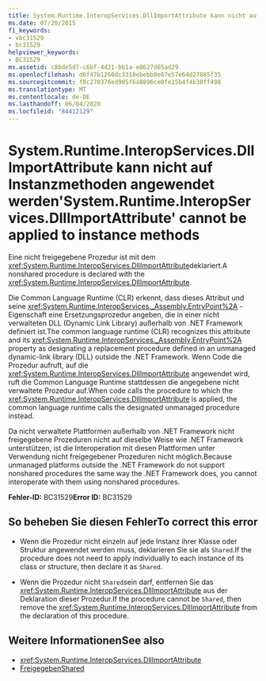 ```yaml
---
title: System.Runtime.InteropServices.DllImportAttribute kann nicht auf Instanzmethoden angewendet werden
ms.date: 07/20/2015
f1_keywords:
- vbc31529
- bc31529
helpviewer_keywords:
- BC31529
ms.assetid: c8bde5d7-c6bf-4d21-bb1a-e8627d65ad29
ms.openlocfilehash: d6f47b1260dc3318ebebb0e87e57e64d27885f35
ms.sourcegitcommit: f8c270376ed905f6a8896ce0fe25b4f4b38ff498
ms.translationtype: MT
ms.contentlocale: de-DE
ms.lasthandoff: 06/04/2020
ms.locfileid: "84412129"
---
```

# <a name="systemruntimeinteropservicesdllimportattribute-cannot-be-applied-to-instance-methods"></a><span data-ttu-id="0ccf2-102">System.Runtime.InteropServices.DllImportAttribute kann nicht auf Instanzmethoden angewendet werden</span><span class="sxs-lookup"><span data-stu-id="0ccf2-102">'System.Runtime.InteropServices.DllImportAttribute' cannot be applied to instance methods</span></span>
<span data-ttu-id="0ccf2-103">Eine nicht freigegebene Prozedur ist mit dem <xref:System.Runtime.InteropServices.DllImportAttribute>deklariert.</span><span class="sxs-lookup"><span data-stu-id="0ccf2-103">A nonshared procedure is declared with the <xref:System.Runtime.InteropServices.DllImportAttribute>.</span></span>  
  
 <span data-ttu-id="0ccf2-104">Die Common Language Runtime (CLR) erkennt, dass dieses Attribut und seine <xref:System.Runtime.InteropServices._Assembly.EntryPoint%2A> -Eigenschaft eine Ersetzungsprozedur angeben, die in einer nicht verwalteten DLL (Dynamic Link Library) außerhalb von .NET Framework definiert ist.</span><span class="sxs-lookup"><span data-stu-id="0ccf2-104">The common language runtime (CLR) recognizes this attribute and its <xref:System.Runtime.InteropServices._Assembly.EntryPoint%2A> property as designating a replacement procedure defined in an unmanaged dynamic-link library (DLL) outside the .NET Framework.</span></span> <span data-ttu-id="0ccf2-105">Wenn Code die Prozedur aufruft, auf die <xref:System.Runtime.InteropServices.DllImportAttribute> angewendet wird, ruft die Common Language Runtime stattdessen die angegebene nicht verwaltete Prozedur auf.</span><span class="sxs-lookup"><span data-stu-id="0ccf2-105">When code calls the procedure to which the <xref:System.Runtime.InteropServices.DllImportAttribute> is applied, the common language runtime calls the designated unmanaged procedure instead.</span></span>  
  
 <span data-ttu-id="0ccf2-106">Da nicht verwaltete Plattformen außerhalb von .NET Framework nicht freigegebene Prozeduren nicht auf dieselbe Weise wie .NET Framework unterstützen, ist die Interoperation mit diesen Plattformen unter Verwendung nicht freigegebener Prozeduren nicht möglich.</span><span class="sxs-lookup"><span data-stu-id="0ccf2-106">Because unmanaged platforms outside the .NET Framework do not support nonshared procedures the same way the .NET Framework does, you cannot interoperate with them using nonshared procedures.</span></span>  
  
 <span data-ttu-id="0ccf2-107">**Fehler-ID:** BC31529</span><span class="sxs-lookup"><span data-stu-id="0ccf2-107">**Error ID:** BC31529</span></span>  
  
## <a name="to-correct-this-error"></a><span data-ttu-id="0ccf2-108">So beheben Sie diesen Fehler</span><span class="sxs-lookup"><span data-stu-id="0ccf2-108">To correct this error</span></span>  
  
- <span data-ttu-id="0ccf2-109">Wenn die Prozedur nicht einzeln auf jede Instanz ihrer Klasse oder Struktur angewendet werden muss, deklarieren Sie sie als `Shared`.</span><span class="sxs-lookup"><span data-stu-id="0ccf2-109">If the procedure does not need to apply individually to each instance of its class or structure, then declare it as `Shared`.</span></span>  
  
- <span data-ttu-id="0ccf2-110">Wenn die Prozedur nicht `Shared`sein darf, entfernen Sie das <xref:System.Runtime.InteropServices.DllImportAttribute> aus der Deklaration dieser Prozedur.</span><span class="sxs-lookup"><span data-stu-id="0ccf2-110">If the procedure cannot be `Shared`, then remove the <xref:System.Runtime.InteropServices.DllImportAttribute> from the declaration of this procedure.</span></span>  
  
## <a name="see-also"></a><span data-ttu-id="0ccf2-111">Weitere Informationen</span><span class="sxs-lookup"><span data-stu-id="0ccf2-111">See also</span></span>

- <xref:System.Runtime.InteropServices.DllImportAttribute>
- [<span data-ttu-id="0ccf2-112">Freigegeben</span><span class="sxs-lookup"><span data-stu-id="0ccf2-112">Shared</span></span>](../language-reference/modifiers/shared.md)
